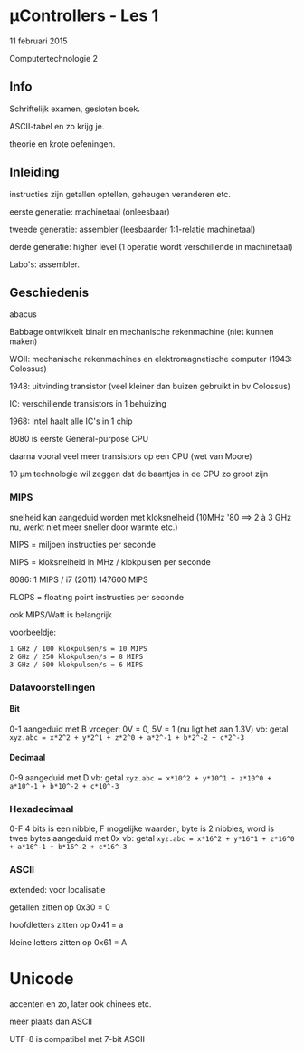 # µControllers - Les 1
11 februari 2015

Computertechnologie 2

## Info
Schriftelijk examen, gesloten boek.

ASCII-tabel en zo krijg je.

theorie en krote oefeningen.

## Inleiding
instructies zijn getallen optellen, geheugen veranderen etc.

eerste generatie: machinetaal (onleesbaar)

tweede generatie: assembler (leesbaarder 1:1-relatie machinetaal)

derde generatie: higher level (1 operatie wordt verschillende in machinetaal)

Labo's: assembler.

## Geschiedenis

abacus

Babbage ontwikkelt binair en mechanische rekenmachine (niet kunnen maken)

WOII: mechanische rekenmachines en elektromagnetische computer (1943: Colossus)

1948: uitvinding transistor (veel kleiner dan buizen gebruikt in bv Colossus)

IC: verschillende transistors in 1 behuizing

1968: Intel haalt alle IC's in 1 chip

8080 is eerste General-purpose CPU

daarna vooral veel meer transistors op een CPU (wet van Moore)

10 µm technologie wil zeggen dat de baantjes in de CPU zo groot zijn

### MIPS

snelheid kan aangeduid worden met kloksnelheid (10MHz '80 ==> 2 à 3 GHz nu, werkt niet meer sneller door warmte etc.)

MIPS = miljoen instructies per seconde

MIPS = kloksnelheid in MHz / klokpulsen per seconde

8086: 1 MIPS / i7 (2011) 147600 MIPS

FLOPS = floating point instructies per seconde

ook MIPS/Watt is belangrijk

voorbeeldje:

```
1 GHz / 100 klokpulsen/s = 10 MIPS
2 GHz / 250 klokpulsen/s = 8 MIPS
3 GHz / 500 klokpulsen/s = 6 MIPS
```

### Datavoorstellingen

#### Bit
0-1
aangeduid met B
vroeger: 0V = 0, 5V = 1 (nu ligt het aan 1.3V)
vb: getal `xyz.abc = x*2^2 + y*2^1 + z*2^0 + a*2^-1 + b*2^-2 + c*2^-3`

#### Decimaal
0-9
aangeduid met D
vb: getal `xyz.abc = x*10^2 + y*10^1 + z*10^0 + a*10^-1 + b*10^-2 + c*10^-3`

### Hexadecimaal
0-F
4 bits is een nibble, F mogelijke waarden, byte is 2 nibbles, word is twee bytes
aangeduid met 0x
vb: getal `xyz.abc = x*16^2 + y*16^1 + z*16^0 + a*16^-1 + b*16^-2 + c*16^-3`

### ASCII
extended: voor localisatie

getallen zitten op 0x30 = 0

hoofdletters zitten op 0x41 = a

kleine letters zitten op 0x61 = A

# Unicode
accenten en zo, later ook chinees etc.

meer plaats dan ASCII

UTF-8 is compatibel met 7-bit ASCII


